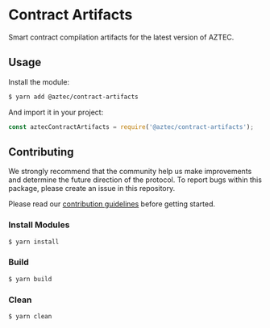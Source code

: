 # Contract Artifacts

Smart contract compilation artifacts for the latest version of AZTEC.

## Usage

Install the module:

```bash
$ yarn add @aztec/contract-artifacts
```

And import it in your project:

```js
const aztecContractArtifacts = require('@aztec/contract-artifacts');
```

## Contributing

We strongly recommend that the community help us make improvements and determine the future direction of the protocol. To report bugs within this package, please create an issue in this repository.

Please read our [contribution guidelines](../../CONTRIBUTING.md) before getting started.

### Install Modules

```bash
$ yarn install
```

### Build

```bash
$ yarn build
```

### Clean

```bash
$ yarn clean
```
